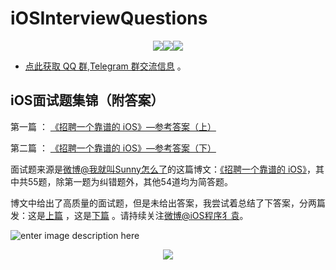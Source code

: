 # iOSInterviewQuestions

<p align="center"><a href="https://twitter.com/stevechen1010"><img src="https://img.shields.io/twitter/url/http/shields.io.svg?style=social&maxAge=2592000"></a><a href="http://weibo.com/luohanchenyilong"><img src="http://i67.tinypic.com/wbulbr.jpg"></a></a></a><a href="https://t.me/iosobjc"><img src="http://i66.tinypic.com/of2hbn.jpg"></a></a> 


  -  [点此获取 QQ 群,Telegram 群交流信息]( https://github.com/ChenYilong/iOSBlog/issues/21) 。

## iOS面试题集锦（附答案）


第一篇  ： [《招聘一个靠谱的 iOS》—参考答案（上）](https://github.com/ChenYilong/iOSInterviewQuestions/blob/master/01《招聘一个靠谱的iOS》面试题参考答案/《招聘一个靠谱的iOS》面试题参考答案（上）.md)

第二篇 ： [《招聘一个靠谱的 iOS》—参考答案（下）](https://github.com/ChenYilong/iOSInterviewQuestions/blob/master/01《招聘一个靠谱的iOS》面试题参考答案/《招聘一个靠谱的iOS》面试题参考答案（下）.md)



面试题来源是[微博@我就叫Sunny怎么了](http://weibo.com/u/1364395395)的这篇博文：[《招聘一个靠谱的 iOS》](http://blog.sunnyxx.com/2015/07/04/ios-interview/)，其中共55题，除第一题为纠错题外，其他54道均为简答题。

博文中给出了高质量的面试题，但是未给出答案，我尝试着总结了下答案，分两篇发：这是[上篇](https://github.com/ChenYilong/iOSInterviewQuestions/blob/master/01《招聘一个靠谱的iOS》面试题参考答案/《招聘一个靠谱的iOS》面试题参考答案（上）.md) ，这是[下篇](https://github.com/ChenYilong/iOSInterviewQuestions/blob/master/01《招聘一个靠谱的iOS》面试题参考答案/《招聘一个靠谱的iOS》面试题参考答案（下）.md) 。请持续关注[微博@iOS程序犭袁](http://weibo.com/luohanchenyilong/)。

![enter image description here](http://www.resumetarget.com/blog/wp-content/uploads/2013/06/bad-interview.jpg)

<p align="center"><a href="http://weibo.com/u/1692391497?s=6uyXnP" target="_blank"><img border="0" src="http://service.t.sina.com.cn/widget/qmd/1692391497/b46c844b/1.png"/></a></a>

